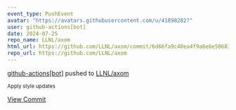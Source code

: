 ```yaml
---
event_type: PushEvent
avatar: "https://avatars.githubusercontent.com/u/41898282?"
user: github-actions[bot]
date: 2024-07-25
repo_name: LLNL/axom
html_url: https://github.com/LLNL/axom/commit/6d66fa9c40ea4f9a6e6e50683bfe65fb322b107b
repo_url: https://github.com/LLNL/axom
---
```


<a href='https://github.com/github-actions[bot]' target='_blank'>github-actions[bot]</a> pushed to <a href='https://github.com/LLNL/axom' target='_blank'>LLNL/axom</a>

<small>Apply style updates</small>

<a href='https://github.com/LLNL/axom/commit/6d66fa9c40ea4f9a6e6e50683bfe65fb322b107b' target='_blank'>View Commit</a>